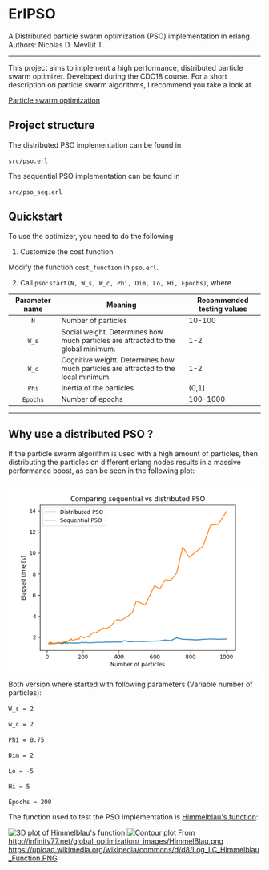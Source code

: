 # ErlPSO
A Distributed particle swarm optimization (PSO) implementation in erlang.
Authors: Nicolas D. Mevlüt T.

---

This project aims to implement a high performance, distributed particle swarm optimizer. Developed during the CDC18 course. For a short description on particle swarm algorithms, I recommend you take a look at

[Particle swarm optimization](https://en.wikipedia.org/wiki/Particle_swarm_optimization)

## Project structure

The distributed PSO implementation can be found in

`src/pso.erl`

The sequential PSO implementation can be found in

`src/pso_seq.erl`

## Quickstart

To use the optimizer, you need to do the following

1. Customize the cost function

Modify the function `cost_function` in `pso.erl`. 

2. Call `pso:start(N, W_s, W_c, Phi, Dim, Lo, Hi, Epochs)`, where

| Parameter name | Meaning | Recommended testing values |
|:--------------:|---------|----------------------------|
|`N`             | Number of particles | 10-100 |
|`W_s`           | Social weight. Determines how much particles are attracted to the global minimum. | 1-2 |
| `W_c`          | Cognitive weight. Determines how much particles are attracted to the local minimum. | 1-2 |
| `Phi`          | Inertia of the particles | (0,1] |
| `Epochs`       | Number of epochs | 100-1000 |

---

## Why use a distributed PSO ? 

If the particle swarm algorithm is used with a high amount of particles, then distributing the particles on different erlang nodes results in a massive performance boost, as can be seen in the following plot:

![pso_plot](data/result.png)

Both version where started with following parameters (Variable number of particles):

`W_s = 2`

`w_c = 2`

`Phi = 0.75`

`Dim = 2`

`Lo = -5`

`Hi = 5`

`Epochs = 200`

The function used to test the PSO implementation is [Himmelblau's function](https://en.m.wikipedia.org/wiki/Himmelblau%27s_function):

![3D plot of Himmelblau's function](http://infinity77.net/global_optimization/_images/HimmelBlau.png)
![Contour plot](https://upload.wikimedia.org/wikipedia/commons/d/d8/Log_LC_Himmelblau_Function.PNG)
From
http://infinity77.net/global_optimization/_images/HimmelBlau.png
https://upload.wikimedia.org/wikipedia/commons/d/d8/Log_LC_Himmelblau_Function.PNG
